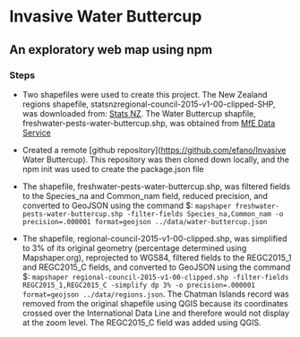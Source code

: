 # Invasive Water Buttercup

## An exploratory web map using npm

### Steps

* Two shapefiles were used to create this project. The New Zealand regions shapefile, statsnzregional-council-2015-v1-00-clipped-SHP, was downloaded from: [Stats NZ](https://datafinder.stats.govt.nz/search/?q=statsnzregional-council-2015-v1-00-clipped-SHP). The Water Buttercup shapfile, freshwater-pests-water-buttercup.shp, was obtained from [MfE Data Service](https://data.mfe.govt.nz/layer/52742-freshwater-pests-water-buttercup/)

* Created a remote [github repository](https://github.com/efano/Invasive Water Buttercup). This repository was then cloned down locally, and the npm init was used to create the package.json file

* The shapefile, freshwater-pests-water-buttercup.shp, was filtered fields to the Species_na and Common_nam field, reduced precision, and converted to GeoJSON using the command $: `mapshaper freshwater-pests-water-buttercup.shp -filter-fields Species_na,Common_nam -o precision=.000001 format=geojson ../data/water-buttercup.json`

* The shapefile, regional-council-2015-v1-00-clipped.shp, was simplified to 3% of its original geometry (percentage determined using Mapshaper.org), reprojected to WGS84, filtered fields to the REGC2015_1 and REGC2015_C fields, and converted to GeoJSON using the command $: `mapshaper regional-council-2015-v1-00-clipped.shp -filter-fields REGC2015_1,REGC2015_C -simplify dp 3% -o precision=.000001 format=geojson ../data/regions.json`. The Chatman Islands record was removed from the original shapefile using QGIS because its coordinates crossed over the International Data Line and therefore would not display at the zoom level. The REGC2015_C field was added using QGIS.
